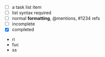 - [ ] a task list item
- [ ] list syntax required
- [ ] normal **formatting**, @mentions, #1234 refs
- [ ] incomplete
- [x] completed
- ri
- fuc
- ss
